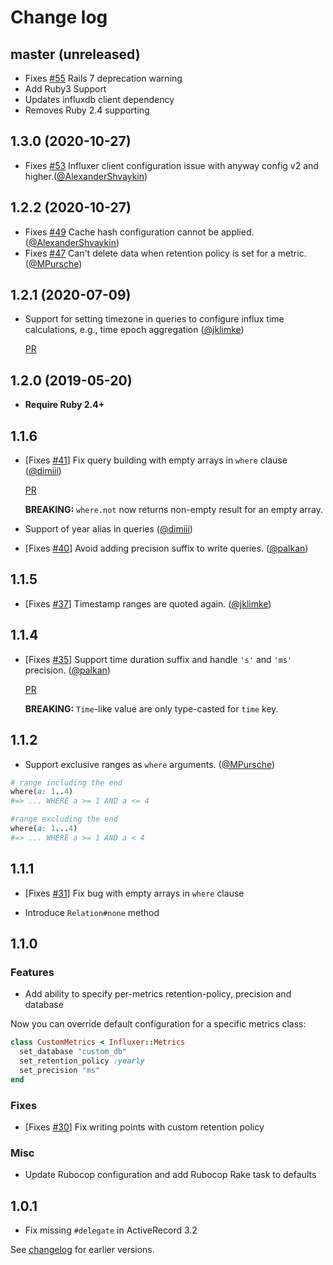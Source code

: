 # Change log

## master (unreleased)

- Fixes [#55](https://github.com/palkan/influxer/issues/55) Rails 7 deprecation warning
- Add Ruby3 Support
- Updates influxdb client dependency
- Removes Ruby 2.4 supporting

## 1.3.0 (2020-10-27)

- Fixes [#53](https://github.com/palkan/influxer/issues/53) Influxer client configuration issue with anyway config v2 and higher.([@AlexanderShvaykin][])

## 1.2.2 (2020-10-27)

- Fixes [#49](https://github.com/palkan/influxer/issues/49)  Cache hash configuration cannot be applied.([@AlexanderShvaykin][])
- Fixes [#47](https://github.com/palkan/influxer/issues/47) Can't delete data when retention policy is set for a metric. ([@MPursche][])

## 1.2.1 (2020-07-09)

- Support for setting timezone in queries to configure influx time calculations, e.g., time epoch aggregation ([@jklimke][])

  [PR](https://github.com/palkan/influxer/pull/46)

## 1.2.0 (2019-05-20)

- **Require Ruby 2.4+**

## 1.1.6

- [Fixes [#41](https://github.com/palkan/influxer/issues/41)] Fix query building with empty arrays in `where` clause ([@dimiii][])

  [PR](https://github.com/palkan/influxer/pull/44)

  **BREAKING:** `where.not` now returns non-empty result for an empty array.

- Support of year alias in queries ([@dimiii][])

- [Fixes [#40](https://github.com/palkan/influxer/issues/40)] Avoid adding precision suffix to write queries. ([@palkan][])

## 1.1.5

- [Fixes [#37](https://github.com/palkan/influxer/issues/37)] Timestamp ranges are quoted again. ([@jklimke][])

## 1.1.4

- [Fixes [#35](https://github.com/palkan/influxer/issues/35)] Support time duration suffix and handle `'s'` and `'ms'` precision. ([@palkan][])

  [PR](https://github.com/palkan/influxer/pull/36)

  **BREAKING:** `Time`-like value are only type-casted for `time` key.

## 1.1.2

- Support exclusive ranges as `where` arguments. ([@MPursche][])

```ruby
# range including the end
where(a: 1..4)
#=> ... WHERE a >= 1 AND a <= 4

#range excluding the end
where(a: 1...4)
#=> ... WHERE a >= 1 AND a < 4
```

## 1.1.1

- [Fixes [#31](https://github.com/palkan/influxer/issues/31)] Fix bug with empty arrays in `where` clause

- Introduce `Relation#none` method

## 1.1.0

### Features

- Add ability to specify per-metrics retention-policy, precision and database

Now you can override default configuration for a specific metrics class:

```ruby
class CustomMetrics < Influxer::Metrics
  set_database "custom_db"
  set_retention_policy :yearly
  set_precision "ms"
end
```

### Fixes

- [Fixes [#30](https://github.com/palkan/influxer/issues/30)] Fix writing points with custom retention policy

### Misc

- Update Rubocop configuration and add Rubocop Rake task to defaults

## 1.0.1

- Fix missing `#delegate` in ActiveRecord 3.2

See [changelog](https://github.com/palkan/influxer/blob/1.0.0/Changelog.md) for earlier versions.

[@palkan]: https://github.com/palkan
[@MPursche]: https://github.com/MPursche
[@jklimke]: https://github.com/jklimke
[@dimiii]: https://github.com/dimiii
[@AlexanderShvaykin]: https://github.com/AlexanderShvaykin
